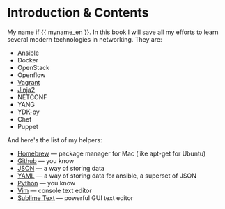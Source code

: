 # Introduction & Contents

My name if {{ myname_en }}. In this book I will save all my efforts to learn several modern technologies in networking. They are:

* [Ansible](ansible/README.md)
* Docker
* OpenStack
* Openflow
* [Vagrant](/vagrant/README.md)
* [Jinja2](jinja2/README.md)
* NETCONF
* YANG
* YDK-py
* Chef
* Puppet

And here's the list of my helpers:

* [Homebrew](https://brew.sh/) — package manager for Mac (like apt-get for Ubuntu)
* [Github](https://github.com) — you know
* [JSON](https://en.wikipedia.org/wiki/JSON) — a way of storing data
* [YAML](https://en.wikipedia.org/wiki/YAML) — a way of storing data for ansible, a superset of JSON
* [Python](https://www.python.org/) — you know
* [Vim](http://www.vim.org/) — console text editor
* [Sublime Text](https://www.sublimetext.com/) — powerful GUI text editor



